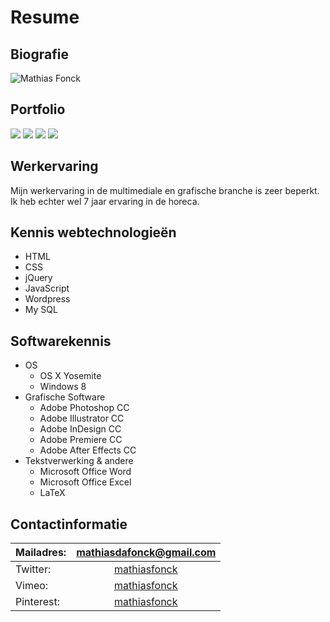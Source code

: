 # Resume

## Biografie

![Mathias Fonck](https://nl.gravatar.com/userimage/61446368/43354f6461a6ca9c010df56f6764f28c?size=200)

## Portfolio

![](http://imgur.com/k0mJWOv.gif)
![](http://imgur.com/HtFXcfI.gif)
![](http://imgur.com/DCW0PvA.gif)
![](https://vimeo.com/129242458)
## Werkervaring

Mijn werkervaring in de multimediale en grafische branche is zeer beperkt. Ik heb echter wel 7 jaar ervaring in de horeca.

## Kennis webtechnologieën
* HTML
* CSS
* jQuery
* JavaScript
* Wordpress
* My SQL 

## Softwarekennis

* OS
  * OS X Yosemite
  * Windows 8
* Grafische Software
  * Adobe Photoshop CC
  * Adobe Illustrator CC
  * Adobe InDesign CC
  * Adobe Premiere CC
  * Adobe After Effects CC
* Tekstverwerking & andere
  * Microsoft Office Word
  * Microsoft Office Excel
  * LaTeX 
  
## Contactinformatie

| Mailadres: | [mathiasdafonck@gmail.com](mailto:mathiasdafonck@gmail.com) |
|:---|:---:|
| Twitter: | [mathiasfonck](https://twitter.com/MathiasFonck?lang=nl) |
| Vimeo: | [mathiasfonck](https://vimeo.com/mathiasfonck) |
| Pinterest: | [mathiasfonck](https://nl.pinterest.com/mathiasfonck/) |
